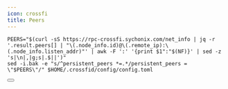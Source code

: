 ```yaml
---
icon: crossfi
title: Peers
---
```


<div class="code-block-wrapper">
  <pre><code>PEERS="$(curl -sS https://rpc-crossfi.sychonix.com/net_info | jq -r '.result.peers[] | "\(.node_info.id)@\(.remote_ip):\(.node_info.listen_addr)"' | awk -F ':' '{print $1":"$(NF)}' | sed -z 's|\n|,|g;s|.$||')"
sed -i.bak -e "s/^persistent_peers *=.*/persistent_peers = \"$PEERS\"/" $HOME/.crossfid/config/config.toml</code></pre>
  <button class="copy-btn"><i class="fas fa-copy"></i></button>
</div>
